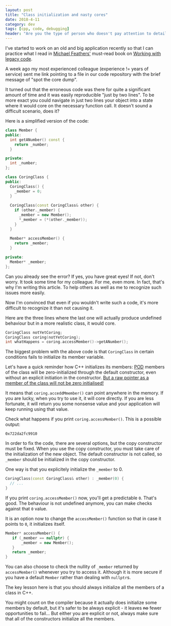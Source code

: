 ```yaml
---
layout: post
title: "Class initialization and nasty cores"
date: 2018-4-11
category: dev
tags: [cpp, code, debugging]
header: "Are you the type of person who doesn't pay attention to details? Start using C++. It will give the missing discipline if there is any chance. If you don't pay attention to details, C++ will teach you to do it, or you will leave this language pretty soon. It simply does not tolerate ignorance and laziness. It will hit back when you expect it the least with bloating memory leaks and dramatic core dumps."
---
```

I've started to work on an old and big application recently so that I can practice what I read in [Michael Feathers'](https://michaelfeathers.silvrback.com/) must-read book on [Working with legacy code](https://amzn.to/2Jf4EWC).

A week ago my most experienced colleague (experience != years of service) sent me link pointing to a file in our code repository with the brief message of "spot the core dump".

It turned out that the erroneous code was there for quite a significant amount of time and it was easily reproducible "just by two lines". To be more exact you could navigate in just two lines your object into a state where it would core on the necessary function call. It doesn't sound a difficult scenario, does it?

Here is a simplified version of the code:

```cpp
class Member {
public:
  int getANumber() const {
    return _number;
  }

private:
  int _number;
};

class CoringClass {
public:
  CoringClass() {
    _member = 0;
  }
  
  CoringClass(const CoringClass& other) {
    if (other._member) {
      _member = new Member();
      *_member = (*(other._member));
    }
  }
  
  Member* accessMember() {
    return _member;
  }

private:
  Member* _member;
};
```

Can you already see the error? If yes, you have great eyes! If not, don't worry. It took some time for my colleague. For me, even more. In fact, that's why I'm writing this article. To help others as well as me to recognize such issues more easily.

Now I'm convinced that even if you wouldn't write such a code, it's more difficult to recognize it than not causing it.

Here are the three lines where the last one will actually produce undefined behaviour but in a more realistic class, it would core.

```cpp
CoringClass notYetCoring;
CoringClass coring(notYetCoring);
int whatHappens = coring.accessMember()->getANumber();
```

The biggest problem with the above code is that `CoringClass` in certain conditions fails to initialize its member variable.

Let's have a quick reminder how C++ initializes its members:
[POD](https://en.wikipedia.org/wiki/Passive_data_structure) members of the class will be zero-initialized through the default constructor, even without an explicit initiation in the constructor. [But a raw pointer as a member of the class will not be zero initialised!](https://stackoverflow.com/questions/26142100/c-default-constructor-does-not-initialize-pointer-to-nullptr)

It means that `coring.acceddMmember()` can point anywhere in the memory. If you are lucky, when you try to use it, it will core directly. If you are less fortunate, it will return you some nonsense value and your application will keep running using that value.

Check what happens if you print `coring.accessMember()`. This is a possible output:

```
0x722da2fc9910
```

In order to fix the code, there are several options, but the copy constructor must be fixed. When you use the copy constructor, you must take care of the initialization of the new object. The default constructor is not called, so `_member` should be initialized in the copy constructor.

One way is that you explicitely initialize the `_member` to 0.
```cpp
CoringClass(const CoringClass& other) : _member(0) {
  // ...
}
```

If you print `coring.accessMember()` now, you'll get a predictable `0`. That's good. The behaviour is not undefined anymore, you can make checks against that `0` value. 

It is an option now to change the `accessMember()` function so that in case it points to `0`, it initializes itself.

```cpp
Member* accessMember() {
   if (_member == nullptr) {
       _member = new Member();
   }
   return _member;
}
```

You can also choose to check the nullity of `_member` returned by `accessMember()` whenever you try to access it. Although it is more secure if you have a default `Member` rather than dealing with `nullptr`s.

The key lesson here is that you should always initialize all the members of a class in C++. 

You might count on the compiler because it actually does initialize some members by default, but it's safer to be always explicit - it leaves <strike>no</strike> fewer opportunities to fail... But either you are explicit or not, always make sure that all of the constructors initialize all the members.